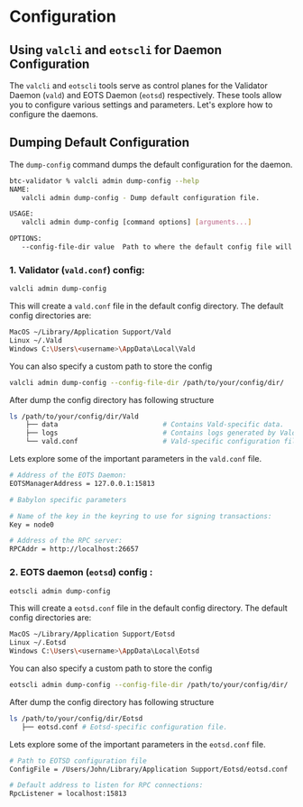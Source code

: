 # Configuration

## Using `valcli` and `eotscli` for Daemon Configuration

The `valcli` and `eotscli` tools serve as control planes for the Validator Daemon (`vald`) and EOTS Daemon (`eotsd`) respectively. These tools allow you to configure various settings and parameters. Let's explore how to configure the daemons.

## Dumping Default Configuration

The `dump-config` command dumps the default configuration for the daemon.

```bash
btc-validator % valcli admin dump-config --help
NAME:
   valcli admin dump-config - Dump default configuration file.

USAGE:
   valcli admin dump-config [command options] [arguments...]

OPTIONS:
   --config-file-dir value  Path to where the default config file will be dumped (default: "~/Library/Application Support/Vald/vald.conf")
```

### 1. Validator (`vald.conf`) config:

```bash
valcli admin dump-config
```
This will create a ```vald.conf``` file in the default config directory. The default config directories are:

```bash
MacOS ~/Library/Application Support/Vald 
Linux ~/.Vald
Windows C:\Users\<username>\AppData\Local\Vald
```
You can also specify a custom path to store the config

```bash
valcli admin dump-config --config-file-dir /path/to/your/config/dir/
```

After dump the config directory has following structure
```bash
ls /path/to/your/config/dir/Vald
    ├── data                          # Contains Vald-specific data.
    ├── logs                          # Contains logs generated by Vald.
    └── vald.conf                     # Vald-specific configuration file.
```

Lets explore some of the important parameters in the `vald.conf` file.
```bash
# Address of the EOTS Daemon:
EOTSManagerAddress = 127.0.0.1:15813

# Babylon specific parameters

# Name of the key in the keyring to use for signing transactions:
Key = node0

# Address of the RPC server:
RPCAddr = http://localhost:26657
```

### 2. EOTS daemon (`eotsd`) config :

```bash
eotscli admin dump-config
```
This will create a ```eotsd.conf``` file in the default config directory. The default config directories are:

```bash
MacOS ~/Library/Application Support/Eotsd 
Linux ~/.Eotsd
Windows C:\Users\<username>\AppData\Local\Eotsd
```
You can also specify a custom path to store the config

```bash
eotscli admin dump-config --config-file-dir /path/to/your/config/dir/
```

After dump the config directory has following structure
```bash
ls /path/to/your/config/dir/Eotsd
   ├── eotsd.conf # Eotsd-specific configuration file.
```

Lets explore some of the important parameters in the `eotsd.conf` file.
```bash
# Path to EOTSD configuration file
ConfigFile = /Users/John/Library/Application Support/Eotsd/eotsd.conf

# Default address to listen for RPC connections:
RpcListener = localhost:15813
```
